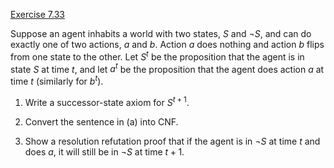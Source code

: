 [Exercise 7.33](7-33/)

Suppose an agent inhabits a world with two states, $S$ and $\lnot S$,
and can do exactly one of two actions, $a$ and $b$. Action $a$ does
nothing and action $b$ flips from one state to the other. Let $S^t$ be
the proposition that the agent is in state $S$ at time $t$, and let
$a^t$ be the proposition that the agent does action $a$ at time $t$
(similarly for $b^t$).

1.  Write a successor-state axiom for $S^{t+1}$.

2.  Convert the sentence in (a) into CNF.

3.  Show a resolution refutation proof that if the agent is in $\lnot S$
    at time $t$ and does $a$, it will still be in $\lnot S$ at time
    $t+1$.
